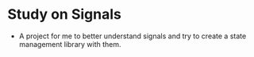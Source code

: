 # Study on Signals

- A project for me to better understand signals and try to create a state management library with them.
